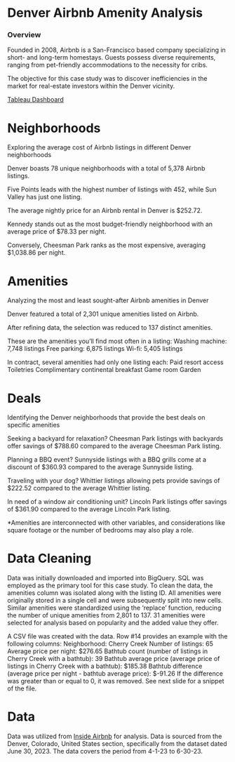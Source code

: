 # Denver Airbnb Amenity Analysis

### Overview
Founded in 2008, Airbnb is a San-Francisco based company specializing in short- and long-term homestays. Guests possess diverse requirements, ranging from pet-friendly accommodations to the necessity for cribs.

The objective for this case study was to discover inefficiencies in the market for real-estate investors within the Denver vicinity.

[Tableau Dashboard
](https://public.tableau.com/views/AirbnbAmenitiesinDenver/Dashboard1?:language=en-US&:sid=&:redirect=auth&:display_count=n&:origin=viz_share_link)

# Neighborhoods
Exploring the average cost of Airbnb listings in different Denver neighborhoods

Denver boasts 78 unique neighborhoods with a total of 5,378 Airbnb listings.

Five Points leads with the highest number of listings with 452, while Sun Valley has just one listing.

The average nightly price for an Airbnb rental in Denver is $252.72.

Kennedy stands out as the most budget-friendly neighborhood with an average price of $78.33 per night.

Conversely, Cheesman Park ranks as the most expensive, averaging $1,038.86 per night.


# Amenities
Analyzing the most and least sought-after Airbnb amenities in Denver

Denver featured a total of 2,301 unique amenities listed on Airbnb.


After refining data, the selection was reduced to 137 distinct amenities.


These are the amenities you’ll find most often in a listing:
Washing machine: 7,748 listings
Free parking: 6,875 listings
Wi-fi: 5,405 listings


In contract, several amenities had only one listing each:
Paid resort access
Toiletries
Complimentary continental breakfast
Game room
Garden


# Deals
Identifying the Denver neighborhoods that provide the best deals on specific amenities

Seeking a backyard for relaxation? Cheesman Park listings with backyards offer savings of $788.60 compared to the average Cheesman Park listing.


Planning a BBQ event? Sunnyside listings with a BBQ grills come at a discount of $360.93 compared to the average Sunnyside listing.


Traveling with your dog? Whittier listings allowing pets provide savings of $222.52 compared to the average Whittier listing.


In need of a window air conditioning unit? Lincoln Park listings offer savings of $361.90 compared to the average Lincoln Park listing.


*Amenities are interconnected with other variables, and considerations like square footage or the number of bedrooms may also play a role.


# Data Cleaning
Data was initially downloaded and imported into BigQuery. SQL was employed as the primary tool for this case study.
To clean the data, the amenities column was isolated along with the listing ID. All amenities were originally stored in a single cell and were subsequently split into new cells.
Similar amenities were standardized using the ‘replace’ function, reducing the number of unique amenities from 2,801 to 137.
31 amenities were selected for analysis based on popularity and the added value they offer.

A CSV file was created with the data. Row #14 provides an example with the following columns:
Neighborhood: Cherry Creek
Number of listings: 65
Average price per night: $276.65
Bathtub count (number of listings in Cherry Creek with a bathtub): 39
Bathtub average price (average price of listings in Cherry Creek with a bathtub): $185.38
Bathtub difference (average price per night - bathtub average price): $-91.26
If the difference was greater than or equal to 0, it was removed. See next slide for a snippet of the file.






# Data
Data was utilized from [Inside Airbnb](https://insideairbnb.com/get-the-data/) for analysis.
Data is sourced from the Denver, Colorado, United States section, specifically from the dataset dated June 30, 2023.
The data covers the period from 4-1-23 to 6-30-23.

